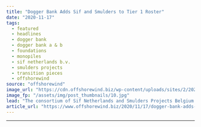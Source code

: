 ```yaml
---
title: "Dogger Bank Adds Sif and Smulders to Tier 1 Roster"
date: "2020-11-17"
tags: 
  - featured
  - headlines
  - dogger bank
  - dogger bank a & b
  - foundations
  - monopiles
  - sif netherlands b.v.
  - smulders projects
  - transition pieces
  - offshorewind
source: "offshorewind"
image_url: "https://cdn.offshorewind.biz/wp-content/uploads/sites/2/2020/11/17090403/Dogger-Bank-Completes-Tier-1-Roster.jpg"
image_fp: "/assets/img/post_thumbnails/10.jpg"
lead: "The consortium of Sif Netherlands and Smulders Projects Belgium will manufacture all the monopiles"
article_url: "https://www.offshorewind.biz/2020/11/17/dogger-bank-adds-sif-and-smulders-to-tier-1-roster/"
---
```


---
